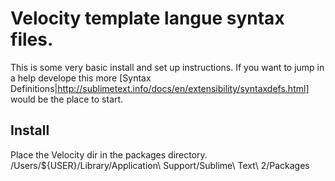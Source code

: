 # Velocity template langue syntax files.
This is some very basic install and set up instructions. If you want to jump in a help develope this more [Syntax Definitions|http://sublimetext.info/docs/en/extensibility/syntaxdefs.html] would be the place to start.

## Install
Place the Velocity dir in the packages directory.
	/Users/${USER}/Library/Application\ Support/Sublime\ Text\ 2/Packages
